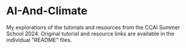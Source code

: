 # AI-And-Climate
My explorations of the tutorials and resources from the CCAI Summer School 2024. Original tutorial and resource links are available in the individual "README" files.
